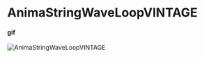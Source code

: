# AnimaStringWaveLoopVINTAGE

#### gif
![AnimaStringWaveLoopVINTAGE](https://user-images.githubusercontent.com/92103579/158226470-6a321cd8-c6c2-45e7-840c-b11832aa64aa.gif)
